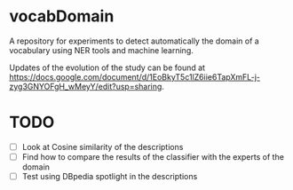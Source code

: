 vocabDomain
===========

A repository for experiments to detect automatically the domain of a vocabulary using NER tools and machine learning.

Updates of the evolution of the study can be found at https://docs.google.com/document/d/1EoBkyT5c1lZ6iie6TapXmFL-j-zyg3GNYOFgH_wMeyY/edit?usp=sharing.

TODO
====
  - [ ] Look at Cosine similarity of the descriptions 
  - [ ] Find how to compare the results of the classifier with the experts of the domain
  - [ ] Test using DBpedia spotlight in the descriptions
